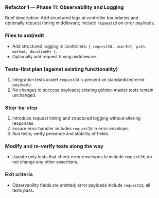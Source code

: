 ### Refactor 1 — Phase 11: Observability and Logging

Brief description: Add structured logs at controller boundaries and optionally request timing middleware; include `requestId` on error payloads.

### Files to add/edit
- Add structured logging in controllers: `{ requestId, userId?, path, method, durationMs }`.
- Optionally add request timing middleware.

### Tests-first plan (against existing functionality)
1. Integration tests assert `requestId` is present on standardized error payloads.
2. No changes to success payloads; existing golden-master tests remain unchanged.

### Step-by-step
1. Introduce request timing and structured logging without altering responses.
2. Ensure error handler includes `requestId` in error envelope.
3. Run tests; verify presence and stability of fields.

### Modify and re-verify tests along the way
- Update only tests that check error envelopes to include `requestId`; do not change any other assertions.

### Exit criteria
- Observability fields are emitted; error payloads include `requestId`; all tests pass.

